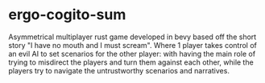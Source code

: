 # ergo-cogito-sum
Asymmetrical multiplayer rust game developed in bevy based off the short story "I have no mouth and I must scream". Where 1 player takes control of an evil AI to set scenarios for the other player: with having the main role of trying to misdirect the players and turn them against each other, while the players try to navigate the untrustworthy scenarios and narratives.
